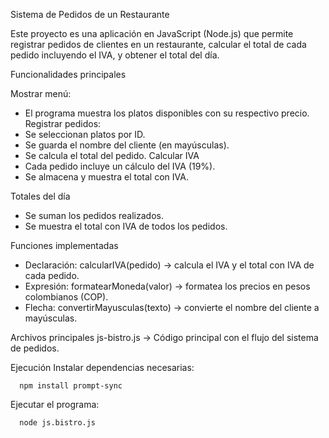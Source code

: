 Sistema de Pedidos de un Restaurante

Este proyecto es una aplicación en JavaScript (Node.js) que permite registrar pedidos de clientes en un restaurante, calcular el total de cada pedido incluyendo el IVA, y obtener el total del día.

Funcionalidades principales

Mostrar menú: 
  - El programa muestra los platos disponibles con su respectivo precio.
Registrar pedidos:
  - Se seleccionan platos por ID.
  - Se guarda el nombre del cliente (en mayúsculas).
  - Se calcula el total del pedido.
Calcular IVA
  - Cada pedido incluye un cálculo del IVA (19%).
  - Se almacena y muestra el total con IVA.

  Totales del día
  - Se suman los pedidos realizados.
  - Se muestra el total con IVA de todos los pedidos.

Funciones implementadas
  - Declaración: calcularIVA(pedido) → calcula el IVA y el total con IVA de cada pedido.
  - Expresión: formatearMoneda(valor) → formatea los precios en pesos colombianos (COP).
  - Flecha: convertirMayusculas(texto) → convierte el nombre del cliente a mayúsculas.

 Archivos principales
    js-bistro.js → Código principal con el flujo del sistema de pedidos.

 Ejecución
Instalar dependencias necesarias:
        
      npm install prompt-sync

Ejecutar el programa:

      node js.bistro.js
